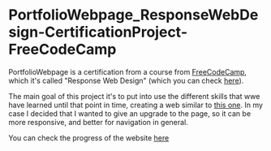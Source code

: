 # PortfolioWebpage_ResponseWebDesign-CertificationProject-FreeCodeCamp

PortfolioWebpage is a certification from a course from [FreeCodeCamp](https://www.freecodecamp.org), which it's called "Response Web Design" (which you can check [here](https://www.freecodecamp.org/learn/2022/responsive-web-design/)).

The main goal of this project it's to put into use the different skills that wwe have learned until that point in time, creating a web similar to [this one](https://personal-portfolio.freecodecamp.rocks).
In my case I decided that I wanted to give an upgrade to the page, so it can be more responsive, and better for navigation in general. 

You can check the progress of the website [here](https://portfolio-webpage-freecodecamp.onrender.com)
